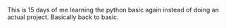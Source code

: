 This is 15 days of me learning the python basic again instead of doing an actual project. Basically back to basic.
